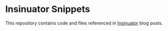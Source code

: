 Insinuator Snippets
===================

This repository contains code and files referenced in [Insinuator](https://www.insinuator.net/) blog posts.
